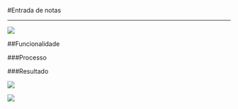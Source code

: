 #Entrada de notas

---

![](http://developers.connectparts.com.br/imagens/entradaNota01.png)

##Funcionalidade

###Processo

###Resultado

![](http://developers.connectparts.com.br/imagens/entradaNotaEditar01.png)


![](http://developers.connectparts.com.br/imagens/entradaNotaCancelar.png)







